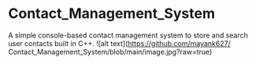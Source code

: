# Contact_Management_System
A simple console-based contact management system to store and search user contacts built in C++.
![alt text](https://github.com/mayank627/
Contact_Management_System/blob/main/image.jpg?raw=true)
